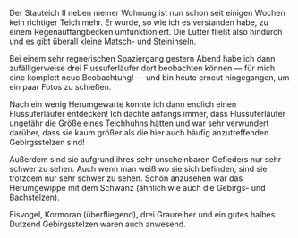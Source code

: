 Der Stauteich II neben meiner Wohnung ist nun schon seit einigen Wochen kein richtiger Teich mehr. Er wurde, so wie ich es verstanden habe, zu einem Regenauffangbecken umfunktioniert. Die Lutter fließt also hindurch und es gibt überall kleine Matsch- und Steininseln. 

Bei einem sehr regnerischen Spaziergang gestern Abend habe ich dann zufälligerweise drei Flussuferläufer dort beobachten können — für mich eine komplett neue Beobachtung! — und bin heute erneut hingegangen, um ein paar Fotos zu schießen. 

Nach ein wenig Herumgewarte konnte ich dann endlich einen Flussuferläufer entdecken! Ich dachte anfangs immer, dass Flussuferläufer ungefähr die Größe eines Teichhuhns hätten und war sehr verwundert darüber, dass sie kaum größer als die hier auch häufig anzutreffenden Gebirgsstelzen sind! 

Außerdem sind sie aufgrund ihres sehr unscheinbaren Gefieders nur sehr schwer zu sehen. Auch wenn man weiß wo sie sich befinden, sind sie trotzdem nur sehr schwer zu sehen. Schön anzusehen war das Herumgewippe mit dem Schwanz (ähnlich wie auch die Gebirgs- und Bachstelzen). 

Eisvogel, Kormoran (überfliegend), drei Graureiher und ein gutes halbes Dutzend Gebirgsstelzen waren auch anwesend.